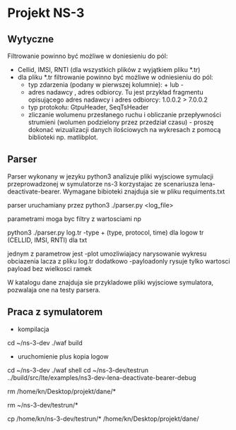 # Projekt NS-3

## Wytyczne

Filtrowanie powinno być możliwe w doniesieniu do pól:

* Cellid, IMSI, RNTI (dla wszystkich plików z wyjątkiem pliku *.tr)
* dla pliku *.tr filtrowanie powinno być możliwe w odniesieniu do pól:
    * typ zdarzenia (podany w pierwszej kolumnie): + lub -
    * adres nadawcy , adres odbiorcy. Tu jest przykład fragmentu opisującego adres nadawcy i adres odbiorcy:
1.0.0.2 > 7.0.0.2
    * typ protokołu: GtpuHeader, SeqTsHeader
    * zliczanie wolumenu przesłanego ruchu i obliczanie  przepływności strumieni (wolumen podzielony przez przedział czasu) - proszę dokonać wizualizacji
danych ilościowych na wykresach z pomocą biblioteki np. matlibplot.



## Parser
Parser wykonany w jezyku python3 analizuje pliki wyjsciowe symulacji przeprowadzonej w symulatorze ns-3 korzystajac
 ze scenariusza lena-deactivate-bearer.
Wymagane bibioteki znajduja sie w pliku requiments.txt

parser uruchamiany przez
python3 ./parser.py <log_file> <params>

parametrami moga byc filtry z wartosciami np

python3 ./parser.py log.tr -type +
(type, protocol, time) dla logow tr
(CELLID, IMSI, RNTI) dla txt

jednym z parametrow jest -plot umozliwiajacy narysowanie wykresu obciazenia lacza z pliku log.tr
dodatkowo -payloadonly rysuje tylko wartosci payload bez wielkosci ramek


W katalogu dane znajduja sie przykladowe pliki wyjsciowe symulatora, pozwalaja one na testy parsera.


## Praca z symulatorem

* kompilacja

cd ~/ns-3-dev
./waf build

* uruchomienie plus kopia logow

cd ~/ns-3-dev
./waf shell
cd ~/ns-3-dev/testrun
../build/src/lte/examples/ns3-dev-lena-deactivate-bearer-debug

rm /home/kn/Desktop/projekt/dane/*

rm ~/ns-3-dev/testrun/*

cp /home/kn/ns-3-dev/testrun/* /home/kn/Desktop/projekt/dane/